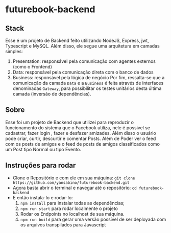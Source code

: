 # futurebook-backend

## Stack
Esse é um projeto de Backend feito utilizando NodeJS, Express, jwt, Typescript e MySQL. Além disso, ele segue uma arquitetura em camadas simples:
1. Presentation: responsável pela comunicação com agentes externos (como o Frontend)
1. Data: responsável pela comunicação direta com o banco de dados
1. Business: responsável pela lógica de negócio
Por fim, ressalta-se que a comunicação da camada `Data` e a `Business` é feita através de interfaces denominadas `Gateway`, para possibilitar os testes unitários desta última camada (inversão de dependências).

## Sobre
Esse foi um projeto de Backend que utilizei para reproduzir o funcionamento do sistema que o Facebook utiliza, nele é possivel se cadastrar, fazer login , fazer e desfazer amizades. Além disso o usuário pode criar, curtir, descurtir e comentar Posts.
Além de Poder ver o feed com os posts de amigos e o feed de posts de amigos classificados como um Post tipo Normal ou tipo Evento.

## Instruções para rodar

- Clone o Repositório e com ele em sua máquina: `git clone https://github.com/yansabino/futurebook-backend.git`
- Agora basta abrir o terminal e navegar até o repositório: `cd futurebook-backend`
- E então instala-lo e rodar-lo:
    1. `npm install` para instalar todas as dependências;
    1. `npm run start` para rodar localmente o projeto
    1. Rodar os Endpoints no localhost de sua máquina. 
    1. `npm run build` para gerar uma versão possível de ser deployada com os arquivos transpilados para Javascript

